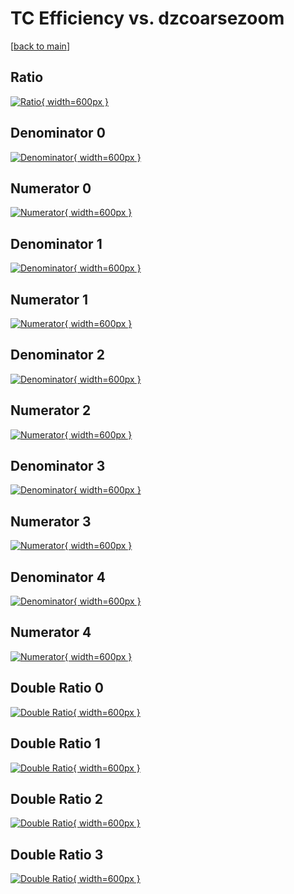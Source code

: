 # TC Efficiency vs. dzcoarsezoom

[[back to main](./)]



## Ratio

[![Ratio](../mtv/var/TC_xtr_11_0_eff_dzcoarsezoom.png){ width=600px }](../mtv/var/TC_xtr_11_0_eff_dzcoarsezoom.pdf)

## Denominator 0

[![Denominator](../mtv/den/TC_xtr_11_0_eff_dzcoarsezoom_den0.png){ width=600px }](../mtv/den/TC_xtr_11_0_eff_dzcoarsezoom_den0.pdf)

## Numerator 0

[![Numerator](../mtv/num/TC_xtr_11_0_eff_dzcoarsezoom_num0.png){ width=600px }](../mtv/num/TC_xtr_11_0_eff_dzcoarsezoom_num0.pdf)

## Denominator 1

[![Denominator](../mtv/den/TC_xtr_11_0_eff_dzcoarsezoom_den1.png){ width=600px }](../mtv/den/TC_xtr_11_0_eff_dzcoarsezoom_den1.pdf)

## Numerator 1

[![Numerator](../mtv/num/TC_xtr_11_0_eff_dzcoarsezoom_num1.png){ width=600px }](../mtv/num/TC_xtr_11_0_eff_dzcoarsezoom_num1.pdf)

## Denominator 2

[![Denominator](../mtv/den/TC_xtr_11_0_eff_dzcoarsezoom_den2.png){ width=600px }](../mtv/den/TC_xtr_11_0_eff_dzcoarsezoom_den2.pdf)

## Numerator 2

[![Numerator](../mtv/num/TC_xtr_11_0_eff_dzcoarsezoom_num2.png){ width=600px }](../mtv/num/TC_xtr_11_0_eff_dzcoarsezoom_num2.pdf)

## Denominator 3

[![Denominator](../mtv/den/TC_xtr_11_0_eff_dzcoarsezoom_den3.png){ width=600px }](../mtv/den/TC_xtr_11_0_eff_dzcoarsezoom_den3.pdf)

## Numerator 3

[![Numerator](../mtv/num/TC_xtr_11_0_eff_dzcoarsezoom_num3.png){ width=600px }](../mtv/num/TC_xtr_11_0_eff_dzcoarsezoom_num3.pdf)

## Denominator 4

[![Denominator](../mtv/den/TC_xtr_11_0_eff_dzcoarsezoom_den4.png){ width=600px }](../mtv/den/TC_xtr_11_0_eff_dzcoarsezoom_den4.pdf)

## Numerator 4

[![Numerator](../mtv/num/TC_xtr_11_0_eff_dzcoarsezoom_num4.png){ width=600px }](../mtv/num/TC_xtr_11_0_eff_dzcoarsezoom_num4.pdf)

## Double Ratio 0

[![Double Ratio](../mtv/ratio/TC_xtr_11_0_eff_dzcoarsezoom_ratio0.png){ width=600px }](../mtv/ratio/TC_xtr_11_0_eff_dzcoarsezoom_ratio0.pdf)

## Double Ratio 1

[![Double Ratio](../mtv/ratio/TC_xtr_11_0_eff_dzcoarsezoom_ratio1.png){ width=600px }](../mtv/ratio/TC_xtr_11_0_eff_dzcoarsezoom_ratio1.pdf)

## Double Ratio 2

[![Double Ratio](../mtv/ratio/TC_xtr_11_0_eff_dzcoarsezoom_ratio2.png){ width=600px }](../mtv/ratio/TC_xtr_11_0_eff_dzcoarsezoom_ratio2.pdf)

## Double Ratio 3

[![Double Ratio](../mtv/ratio/TC_xtr_11_0_eff_dzcoarsezoom_ratio3.png){ width=600px }](../mtv/ratio/TC_xtr_11_0_eff_dzcoarsezoom_ratio3.pdf)

